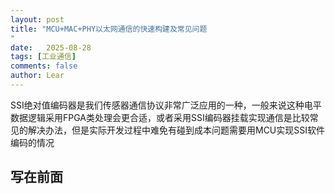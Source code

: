 ```yaml
---
layout: post
title: "MCU+MAC+PHY以太网通信的快速构建及常见问题
"
date:   2025-08-28
tags: [工业通信]
comments: false
author: Lear
---
```


SSI绝对值编码器是我们传感器通信协议非常广泛应用的一种，一般来说这种电平数据逻辑采用FPGA类处理会更合适，或者采用SSI编码器挂载实现通信是比较常见的解决办法，但是实际开发过程中难免有碰到成本问题需要用MCU实现SSI软件编码的情况
<!-- more -->

## 写在前面
